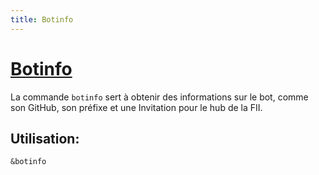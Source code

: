 ```yaml
---
title: Botinfo
---
```

# [Botinfo](https://github.com/federation-interservices-d-informatique/bot/blob/main/src/commands/bot/botinfo.ts)
La commande `botinfo` sert à obtenir des informations sur le bot, comme son GitHub, son préfixe et une Invitation pour le hub de la FII.

## Utilisation:
```
&botinfo
```